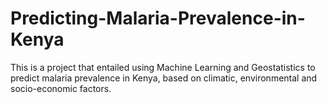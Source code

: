 # Predicting-Malaria-Prevalence-in-Kenya
This is a project that entailed using Machine Learning and Geostatistics to predict malaria prevalence in Kenya, based on climatic, environmental and socio-economic factors.

